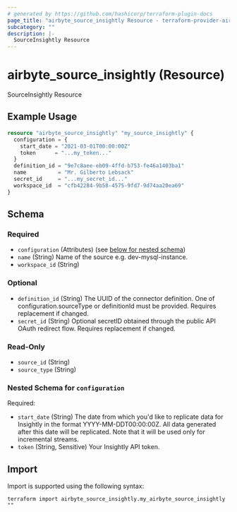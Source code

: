 ```yaml
---
# generated by https://github.com/hashicorp/terraform-plugin-docs
page_title: "airbyte_source_insightly Resource - terraform-provider-airbyte"
subcategory: ""
description: |-
  SourceInsightly Resource
---
```


# airbyte_source_insightly (Resource)

SourceInsightly Resource

## Example Usage

```terraform
resource "airbyte_source_insightly" "my_source_insightly" {
  configuration = {
    start_date = "2021-03-01T00:00:00Z"
    token      = "...my_token..."
  }
  definition_id = "9e7c8aee-eb09-4ffd-b753-fe46a1403ba1"
  name          = "Mr. Gilberto Lebsack"
  secret_id     = "...my_secret_id..."
  workspace_id  = "cfb42284-9b58-4575-9fd7-9d74aa20ea69"
}
```

<!-- schema generated by tfplugindocs -->
## Schema

### Required

- `configuration` (Attributes) (see [below for nested schema](#nestedatt--configuration))
- `name` (String) Name of the source e.g. dev-mysql-instance.
- `workspace_id` (String)

### Optional

- `definition_id` (String) The UUID of the connector definition. One of configuration.sourceType or definitionId must be provided. Requires replacement if changed.
- `secret_id` (String) Optional secretID obtained through the public API OAuth redirect flow. Requires replacement if changed.

### Read-Only

- `source_id` (String)
- `source_type` (String)

<a id="nestedatt--configuration"></a>
### Nested Schema for `configuration`

Required:

- `start_date` (String) The date from which you'd like to replicate data for Insightly in the format YYYY-MM-DDT00:00:00Z. All data generated after this date will be replicated. Note that it will be used only for incremental streams.
- `token` (String, Sensitive) Your Insightly API token.

## Import

Import is supported using the following syntax:

```shell
terraform import airbyte_source_insightly.my_airbyte_source_insightly ""
```
